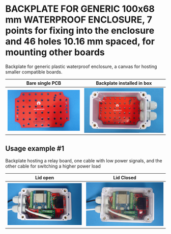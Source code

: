 
# BACKPLATE FOR GENERIC 100x68 mm WATERPROOF ENCLOSURE, 7 points for fixing into the enclosure and 46 holes 10.16 mm spaced, for mounting other boards

Backplate for generic plastic waterproof enclosure, a canvas for hosting smaller compatible boards.

Bare single PCB                              |Backplate installed in box                        |
---------------------------------------------|--------------------------------------------------|
![](/a-backplates/a06/assets/img/barepcb.jpg)|![](/a-backplates/a06/assets/img/installedinbox.jpg)|


## Usage example #1

Backplate hosting a relay board, one cable with low power signals, and the other cable for switching a higher power load



Lid open                                     |Lid Closed                                       |
---------------------------------------------|-------------------------------------------------|
![](/a-backplates/a06/assets/img/lidopen1.jpg)|![](/a-backplates/a06/assets/img/lidclosed1.jpg)|


